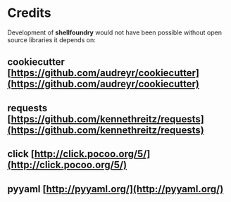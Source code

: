 # Credits

Development of **shellfoundry** would not have been possible without open source libraries it depends on:

## cookiecutter [https://github.com/audreyr/cookiecutter](https://github.com/audreyr/cookiecutter)
## requests [https://github.com/kennethreitz/requests](https://github.com/kennethreitz/requests)
## click [http://click.pocoo.org/5/](http://click.pocoo.org/5/)
## pyyaml [http://pyyaml.org/](http://pyyaml.org/)


